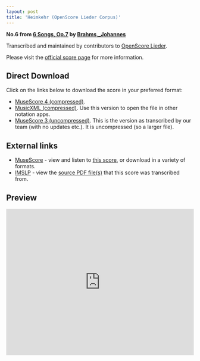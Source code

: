 ```yaml
---
layout: post
title: 'Heimkehr (OpenScore Lieder Corpus)'
---
```


__No.6 from [6 Songs, Op.7](https://fourscoreandmore.org/openscore/lieder/Brahms,_Johannes/6_Songs,_Op.7/) by [Brahms,_Johannes](https://fourscoreandmore.org/openscore/lieder/Brahms,_Johannes)__

Transcribed and maintained by contributors to [OpenScore Lieder].

Please visit the [official score page] for more information.

[official score page]: https://musescore.com/openscore-lieder-corpus/scores/5653497
[OpenScore Lieder]: https://musescore.com/openscore-lieder-corpus

## Direct Download

Click on the links below to download the score in your preferred format:
- [MuseScore 4 (compressed)](https://fourscoreandmore.org/openscore/lieder/Brahms,_Johannes/6_Songs,_Op.7/6_Heimkehr.mscz).
- [MusicXML (compressed)](https://fourscoreandmore.org/openscore/lieder/Brahms,_Johannes/6_Songs,_Op.7/6_Heimkehr.mxl). Use this version to open the file in other notation apps.
- [MuseScore 3 (uncompressed)](https://raw.githubusercontent.com/OpenScore/Lieder/refs/heads/main/scores/Brahms,_Johannes/6_Songs,_Op.7/6_Heimkehr/lc5653497.mscx). This is the version as transcribed by our team (with no updates etc.). It is uncompressed (so a larger file).

## External links

- [MuseScore] - view and listen to [this score][MuseScore], or download in a variety of formats.
- [IMSLP] - view the [source PDF file(s)][IMSLP] that this score was transcribed from.

[MuseScore]: https://musescore.com/score/5653497
[IMSLP]: https://imslp.org/wiki/Special:ReverseLookup/97691

## Preview

<iframe width="100%" height="394" src="https://musescore.com/openscore-lieder-corpus/scores/5653497/embed" frameborder="0" allowfullscreen allow="autoplay; fullscreen"></iframe>
